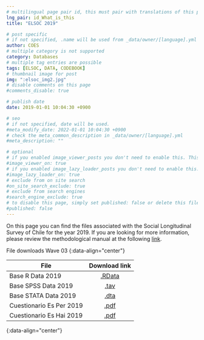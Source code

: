 ```yaml
---
# multilingual page pair id, this must pair with translations of this page. (This name must be unique)
lng_pair: id_What_is_this
title: "ELSOC 2019"

# post specific
# if not specified, .name will be used from _data/owner/[language].yml
author: COES
# multiple category is not supported
category: Databases
# multiple tag entries are possible
tags: [ELSOC, DATA, CODEBOOK]
# thumbnail image for post
img: ":elsoc_img2.jpg"
# disable comments on this page
#comments_disable: true

# publish date
date: 2019-01-01 10:04:30 +0900

# seo
# if not specified, date will be used.
#meta_modify_date: 2022-01-01 10:04:30 +0900
# check the meta_common_description in _data/owner/[language].yml
#meta_description: ""

# optional
# if you enabled image_viewer_posts you don't need to enable this. This is only if image_viewer_posts = false
#image_viewer_on: true
# if you enabled image_lazy_loader_posts you don't need to enable this. This is only if image_lazy_loader_posts = false
#image_lazy_loader_on: true
# exclude from on site search
#on_site_search_exclude: true
# exclude from search engines
#search_engine_exclude: true
# to disable this page, simply set published: false or delete this file
#published: false
---
```

<!-- outline-start -->

On this page you can find the files associated with the Social Longitudinal Survey of Chile for the year 2019. If you are looking for more information, please review the methodological manual at the following [link](https://coes.cl/encuesta-panel-methodological-manual-elsoc/).


File downloads Wave 03
{:data-align="center"}
        
|File                 |   Download link                           |
| ------------------- | :---------------------------------------: |
| Base R Data 2019    |[.RData](https://dataverse.harvard.edu/file.xhtml?fileId=4606521&version=1.0)           |
| Base SPSS Data 2019 |[.tav](https://dataverse.harvard.edu/file.xhtml?fileId=4606522&version=1.0)             |
| Base STATA Data 2019|[.dta](https://dataverse.harvard.edu/file.xhtml?fileId=4606519&version=1.0)             |
| Cuestionario Es Per 2019|[.pdf](https://dataverse.harvard.edu/file.xhtml?fileId=4606523&version=1.0)             |
| Cuestionario Es Hai 2019|[.pdf](https://dataverse.harvard.edu/file.xhtml?fileId=4606524&version=1.0)             |
{:data-align="center"}

